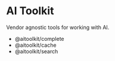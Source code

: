 # AI Toolkit

Vendor agnostic tools for working with AI.

- @aitoolkit/complete
- @aitoolkit/cache
- @aitoolkit/search
